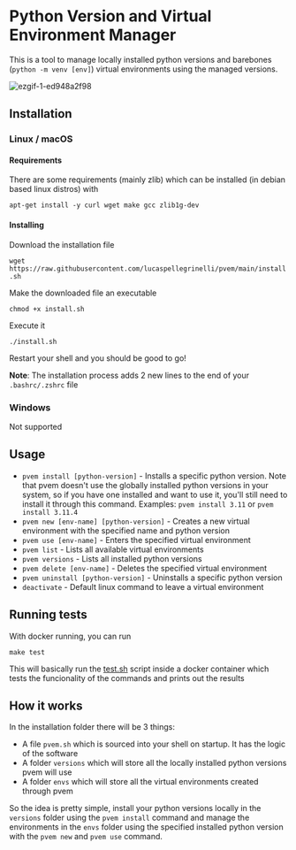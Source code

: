 # Python Version and Virtual Environment Manager

This is a tool to manage locally installed python versions and barebones (`python -m venv [env]`) virtual environments using the managed versions.

![ezgif-1-ed948a2f98](https://github.com/lucaspellegrinelli/pvem/assets/19651296/b92c2b70-44f8-44b7-826c-130da2e5664f)


## Installation

### Linux / macOS

#### Requirements

There are some requirements (mainly zlib) which can be installed (in debian based linux distros) with

```apt-get install -y curl wget make gcc zlib1g-dev```

#### Installing

Download the installation file

```wget https://raw.githubusercontent.com/lucaspellegrinelli/pvem/main/install.sh```

Make the downloaded file an executable

```chmod +x install.sh```

Execute it

```./install.sh```

Restart your shell and you should be good to go!

**Note**: The installation process adds 2 new lines to the end of your `.bashrc/.zshrc` file

### Windows

Not supported

## Usage

* `pvem install [python-version]` - Installs a specific python version. Note that pvem doesn't use the globally installed python versions in your system, so if you have one installed and want to use it, you'll still need to install it through this command. Examples: `pvem install 3.11` or `pvem install 3.11.4`
* `pvem new [env-name] [python-version]` - Creates a new virtual environment with the specified name and python version
* `pvem use [env-name]` - Enters the specified virtual environment
* `pvem list` - Lists all available virtual environments
* `pvem versions` - Lists all installed python versions
* `pvem delete [env-name]` - Deletes the specified virtual environment
* `pvem uninstall [python-version]` - Uninstalls a specific python version
* `deactivate` - Default linux command to leave a virtual environment

## Running tests

With docker running, you can run

```make test```

This will basically run the [test.sh](https://github.com/lucaspellegrinelli/pvem/blob/main/test.sh) script inside a docker container which tests the funcionality of the commands and prints out the results

## How it works

In the installation folder there will be 3 things:

* A file `pvem.sh` which is sourced into your shell on startup. It has the logic of the software
* A folder `versions` which will store all the locally installed python versions pvem will use
* A folder `envs` which will store all the virtual environments created through pvem

So the idea is pretty simple, install your python versions locally in the `versions` folder using the `pvem install` command and manage the environments in the `envs` folder using the specified installed python version with the `pvem new` and `pvem use` command.
